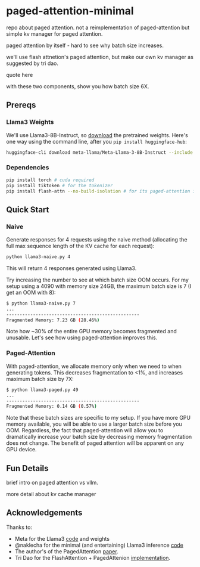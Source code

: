 # paged-attention-minimal

repo about paged attention. not a reimplementation of paged-attention but
simple kv manager for paged attention.

paged attention by itself - hard to see why batch size increases.

we'll use flash attnetion's paged attention, but make our own kv manager
as suggested by tri dao.

quote here

with these two components, show you how batch size 6X.

## Prereqs

### Llama3 Weights

We'll use Llama3-8B-Instruct, so [download](https://github.com/meta-llama/llama3?tab=readme-ov-file#download) the pretrained weights.
Here's one way using the command line, after you `pip install huggingface-hub`:

```bash
huggingface-cli download meta-llama/Meta-Llama-3-8B-Instruct --include "original/*" --local-dir Meta-Llama-3-8B-Instruct --token {YOUR_HF_TOKEN}
```

### Dependencies

```bash
pip install torch # cuda required
pip install tiktoken # for the tokenizer
pip install flash-attn --no-build-isolation # for its paged-attention implementation
```

## Quick Start

### Naive

Generate responses for 4 requests using the naive method (allocating the full max sequence length of the KV cache for each request):
```bash
python llama3-naive.py 4
```
This will return 4 responses generated using Llama3.

Try increasing the number to see at which batch size OOM occurs. For my setup using a 4090 with memory size 24GB, the maximum batch size is 7 (I get an OOM with 8):
```bash
$ python llama3-naive.py 7
...
--------------------------------------------------
Fragmented Memory: 7.23 GB (28.46%)
```
Note how ~30% of the entire GPU memory becomes fragmented and unusable. 
Let's see how using paged-attention improves this.

### Paged-Attention

With paged-attention, we allocate memory only when we need to when generating tokens. 
This decreases fragmentation to <1%, and increases maximum batch size by 7X:
```bash
$ python llama3-paged.py 49
...
--------------------------------------------------
Fragmented Memory: 0.14 GB (0.57%)
```

Note that these batch sizes are specific to my setup. If you have more GPU memory available, 
you will be able to use a larger batch size before you OOM.
Regardless, the fact that paged-attention will allow you to dramatically increase your batch size 
by decreasing memory fragmentation does not change. 
The benefit of paged attention will be apparent on any GPU device.

## Fun Details

brief intro on paged attention vs vllm.

more detail about kv cache manager

## Acknowledgements

Thanks to:
* Meta for the Llama3 [code](https://github.com/meta-llama/llama3) and weights
* @naklecha for the minimal (and entertaining) Llama3 inference [code](https://github.com/naklecha/llama3-from-scratch)
* The author's of the PagedAttention [paper](https://arxiv.org/pdf/2309.06180).
* Tri Dao for the FlashAttention + PagedAttenion [implementation](https://github.com/Dao-AILab/flash-attention).